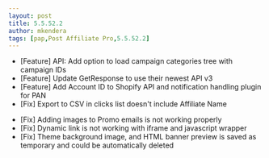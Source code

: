 ```yaml
---
layout: post
title: 5.5.52.2
author: mkendera
tags: [pap,Post Affiliate Pro,5.5.52.2]
---
```


- [Feature] API: Add option to load campaign categories tree with campaign IDs
- [Feature] Update GetResponse to use their newest API v3
- [Feature] Add Account ID to Shopify API and notification handling plugin for PAN
- [Fix] Export to CSV in clicks list doesn't include Affiliate Name

<!--more-->

- [Fix] Adding images to Promo emails is not working properly
- [Fix] Dynamic link is not working with iframe and javascript wrapper
- [Fix] Theme background image, and HTML banner preview is saved as temporary and could be automatically deleted
